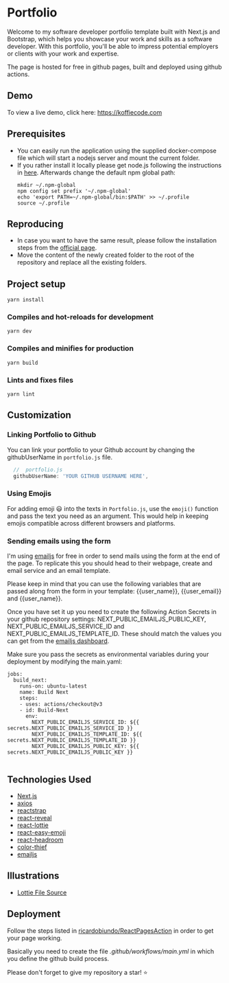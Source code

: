 # Portfolio 
Welcome to my software developer portfolio template built with Next.js and Bootstrap, which helps you showcase your work and skills as a software developer. With this portfolio, you'll be able to impress potential employers or clients with your work and expertise.

The page is hosted for free in github pages, built and deployed using github actions.

## Demo
To view a live demo, click here: https://koffiecode.com

## Prerequisites
* You can easily run the application using the supplied docker-compose file which will start a nodejs server and mount the current folder. 
* If you rather install it locally please get node.js following the instructions in [here](https://github.com/nodesource/distributions/blob/master/README.md). Afterwards change the default npm global path:
    ```
    mkdir ~/.npm-global
    npm config set prefix '~/.npm-global'
    echo 'export PATH=~/.npm-global/bin:$PATH' >> ~/.profile
    source ~/.profile
    ```

## Reproducing
* In case you want to have the same result, please follow the installation steps from the [official page](https://nextjs.org/docs/getting-started/installation).
* Move the content of the newly created folder to the root of the repository and replace all the existing folders.

## Project setup
```
yarn install
```

### Compiles and hot-reloads for development
```
yarn dev
```

### Compiles and minifies for production
```
yarn build
```

### Lints and fixes files
```
yarn lint
```

## Customization

### Linking Portfolio to Github
You can link your portfolio to your Github account by changing the githubUserName in `portfolio.js` file.

```javascript
  //  portfolio.js
  githubUserName: 'YOUR GITHUB USERNAME HERE',
```

### Using Emojis
For adding emoji 😃 into the texts in `Portfolio.js`, use the `emoji()` function and pass the text you need as an argument. This would help in keeping emojis compatible across different browsers and platforms.

### Sending emails using the form
I'm using [emailjs](https://www.emailjs.com/) for free in order to send mails using the form at the end of the page. To replicate this you should head to their webpage, create and email service and an email template.

Please keep in mind that you can use the following variables that are passed along from the form in your template: {{user_name}}, {{user_email}} and {{user_name}}.

Once you have set it up you need to create the following Action Secrets in your github repository settings: NEXT_PUBLIC_EMAILJS_PUBLIC_KEY, NEXT_PUBLIC_EMAILJS_SERVICE_ID and NEXT_PUBLIC_EMAILJS_TEMPLATE_ID. These should match the values you can get from the [emailjs dashboard](https://dashboard.emailjs.com/admin/templates/ld3ff7n).

Make sure you pass the secrets as environmental variables during your deployment by modifying the main.yaml:

```
jobs:
  build_next:
    runs-on: ubuntu-latest
    name: Build Next
    steps:
    - uses: actions/checkout@v3
    - id: Build-Next
      env:
        NEXT_PUBLIC_EMAILJS_SERVICE_ID: ${{ secrets.NEXT_PUBLIC_EMAILJS_SERVICE_ID }}
        NEXT_PUBLIC_EMAILJS_TEMPLATE_ID: ${{ secrets.NEXT_PUBLIC_EMAILJS_TEMPLATE_ID }}
        NEXT_PUBLIC_EMAILJS_PUBLIC_KEY: ${{ secrets.NEXT_PUBLIC_EMAILJS_PUBLIC_KEY }}
 
```

## Technologies Used
-   [Next.js](https://nextjs.org/)
-   [axios](https://www.npmjs.com/package/axios)
-   [reactstrap](https://reactstrap.github.io/)
-   [react-reveal](https://www.react-reveal.com/)
-   [react-lottie](https://www.npmjs.com/package/react-lottie)
-   [react-easy-emoji](https://github.com/appfigures/react-easy-emoji)
-   [react-headroom](https://github.com/KyleAMathews/react-headroom)
-   [color-thief](https://github.com/lokesh/color-thief)
-   [emailjs](https://www.emailjs.com/)

## Illustrations
-   [Lottie File Source](https://lottiefiles.com)

## Deployment
Follow the steps listed in [ricardobiundo/ReactPagesAction](https://github.com/ricardobiundo/ReactPagesAction) in order to get your page working.

Basically you need to create the file *.github/workflows/main.yml* in which you define the github build process.

Please don't forget to give my repository a star! ⭐️
